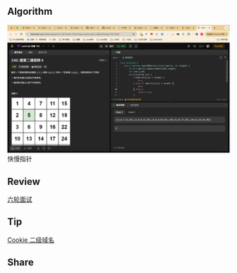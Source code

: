 ## Algorithm


![算法](../../images/temp/sisyphus-2023-12-17-lc.png)
快慢指针

## Review

[六轮面试](https://medium.com/@rohitverma_87831/my-interview-experience-at-google-afc1080df175)

## Tip

[Cookie 二级域名](https://zhuanlan.zhihu.com/p/96098632)

## Share
